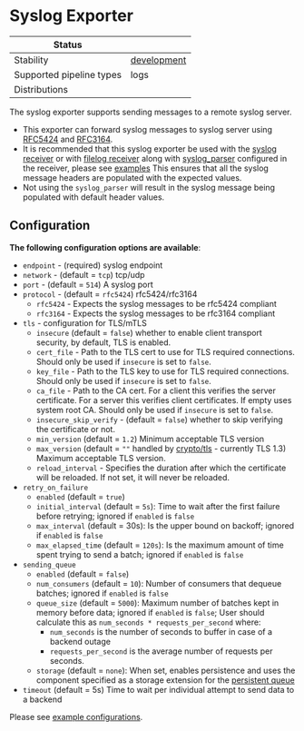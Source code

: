 # Syslog Exporter

| Status                   |               |
|--------------------------|---------------|
| Stability                | [development] |
| Supported pipeline types | logs          |
| Distributions            |               |

The syslog exporter supports sending messages to a remote syslog server.

- This exporter can forward syslog messages to syslog server using [RFC5424][RFC5424] and [RFC3164][RFC3164].
- It is recommended that this syslog exporter be used with the [syslog receiver][syslog_receiver] or with [filelog receiver][filelog_receiver] along with [syslog_parser][syslog_parser] configured in the receiver, please see [examples](./examples/)
  This ensures that all the syslog message headers are populated with the expected values.
- Not using the `syslog_parser` will result in the syslog message being populated with default header values.

## Configuration

**The following configuration options are available**:

- `endpoint` - (required) syslog endpoint
- `network` - (default = `tcp`) tcp/udp
- `port` - (default = `514`) A syslog port
- `protocol` - (default = `rfc5424`) rfc5424/rfc3164
  - `rfc5424` - Expects the syslog messages to be rfc5424 compliant
  - `rfc3164` - Expects the syslog messages to be rfc3164 compliant
- `tls` - configuration for TLS/mTLS
  - `insecure` (default = `false`) whether to enable client transport security, by default, TLS is enabled.
  - `cert_file` - Path to the TLS cert to use for TLS required connections. Should only be used if `insecure` is set to `false`.
  - `key_file` - Path to the TLS key to use for TLS required connections. Should only be used if `insecure` is set to `false`.
  - `ca_file` - Path to the CA cert. For a client this verifies the server certificate. For a server this verifies client certificates. If empty uses system root CA. Should only be used if `insecure` is set to `false`.
  - `insecure_skip_verify` -  (default = `false`) whether to skip verifying the certificate or not.
  - `min_version` (default = `1.2`) Minimum acceptable TLS version
  - `max_version` (default = `""` handled by [crypto/tls][cryptoTLS] - currently TLS 1.3) Maximum acceptable TLS version.
  - `reload_interval` - Specifies the duration after which the certificate will be reloaded. If not set, it will never be reloaded.
- `retry_on_failure`
  - `enabled` (default = `true`)
  - `initial_interval` (default = `5s`): Time to wait after the first failure before retrying; ignored if `enabled` is `false`
  - `max_interval` (default = 30s): Is the upper bound on backoff; ignored if `enabled` is `false`
  - `max_elapsed_time` (default = `120s`): Is the maximum amount of time spent trying to send a batch; ignored if `enabled` is `false`
- `sending_queue`
  - `enabled` (default = `false`)
  - `num_consumers` (default = `10`): Number of consumers that dequeue batches; ignored if `enabled` is `false`
  - `queue_size` (default = `5000`): Maximum number of batches kept in memory before data; ignored if `enabled` is `false`;
  User should calculate this as `num_seconds * requests_per_second` where:
    - `num_seconds` is the number of seconds to buffer in case of a backend outage
    - `requests_per_second` is the average number of requests per seconds.
  - `storage` (default = `none`): When set, enables persistence and uses the component specified as a storage extension for the [persistent queue][persistent_queue]
- `timeout` (default = 5s) Time to wait per individual attempt to send data to a backend

Please see [example configurations](./examples/).

[RFC5424]: https://www.rfc-editor.org/rfc/rfc5424
[RFC3164]: https://www.rfc-editor.org/rfc/rfc3164
[syslog_parser]: https://github.com/open-telemetry/opentelemetry-collector-contrib/blob/main/pkg/stanza/docs/operators/syslog_parser.md
[syslog_receiver]: https://github.com/open-telemetry/opentelemetry-collector-contrib/tree/main/receiver/syslogreceiver
[filelog_receiver]: https://github.com/open-telemetry/opentelemetry-collector-contrib/tree/main/receiver/filelogreceiver
[cryptoTLS]: https://github.com/golang/go/blob/518889b35cb07f3e71963f2ccfc0f96ee26a51ce/src/crypto/tls/common.go#L706-L709
[development]: https://github.com/open-telemetry/opentelemetry-collector#development
[persistent_queue]: https://github.com/open-telemetry/opentelemetry-collector/blob/main/exporter/exporterhelper/README.md#persistent-queue
